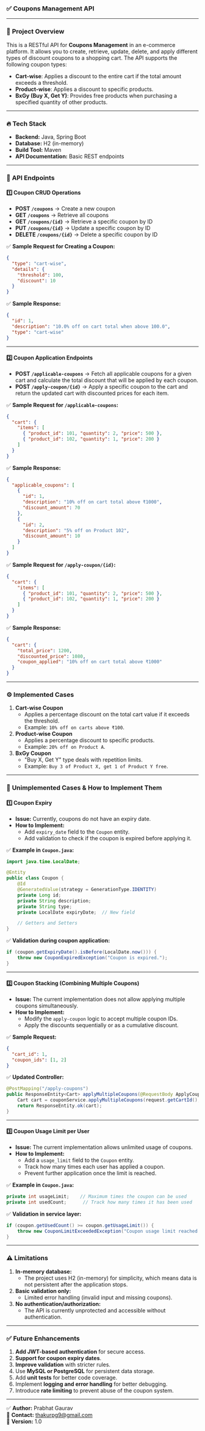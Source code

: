### ✅ **Coupons Management API**

---

### 📌 **Project Overview**
This is a RESTful API for **Coupons Management** in an e-commerce platform. It allows you to create, retrieve, update, delete, and apply different types of discount coupons to a shopping cart. The API supports the following coupon types:
- **Cart-wise**: Applies a discount to the entire cart if the total amount exceeds a threshold.
- **Product-wise**: Applies a discount to specific products.
- **BxGy (Buy X, Get Y)**: Provides free products when purchasing a specified quantity of other products.

---

### 🔥 **Tech Stack**
- **Backend:** Java, Spring Boot  
- **Database:** H2 (in-memory)  
- **Build Tool:** Maven  
- **API Documentation:** Basic REST endpoints  

---

### 🚀 **API Endpoints**

#### 1️⃣ **Coupon CRUD Operations**
- **POST `/coupons`** → Create a new coupon  
- **GET `/coupons`** → Retrieve all coupons  
- **GET `/coupons/{id}`** → Retrieve a specific coupon by ID  
- **PUT `/coupons/{id}`** → Update a specific coupon by ID  
- **DELETE `/coupons/{id}`** → Delete a specific coupon by ID  

✅ **Sample Request for Creating a Coupon:**
```json
{
  "type": "cart-wise",
  "details": {
    "threshold": 100,
    "discount": 10
  }
}
```
✅ **Sample Response:**
```json
{
  "id": 1,
  "description": "10.0% off on cart total when above 100.0",
  "type": "cart-wise"
}
```

---

#### 2️⃣ **Coupon Application Endpoints**
- **POST `/applicable-coupons`** → Fetch all applicable coupons for a given cart and calculate the total discount that will be applied by each coupon.  
- **POST `/apply-coupon/{id}`** → Apply a specific coupon to the cart and return the updated cart with discounted prices for each item.  

✅ **Sample Request for `/applicable-coupons`:**
```json
{
  "cart": {
    "items": [
      { "product_id": 101, "quantity": 2, "price": 500 },
      { "product_id": 102, "quantity": 1, "price": 200 }
    ]
  }
}
```

✅ **Sample Response:**
```json
{
  "applicable_coupons": [
    {
      "id": 1,
      "description": "10% off on cart total above ₹1000",
      "discount_amount": 70
    },
    {
      "id": 2,
      "description": "5% off on Product 102",
      "discount_amount": 10
    }
  ]
}
```

✅ **Sample Request for `/apply-coupon/{id}`:**
```json
{
  "cart": {
    "items": [
      { "product_id": 101, "quantity": 2, "price": 500 },
      { "product_id": 102, "quantity": 1, "price": 200 }
    ]
  }
}
```

✅ **Sample Response:**
```json
{
  "cart": {
    "total_price": 1200,
    "discounted_price": 1080,
    "coupon_applied": "10% off on cart total above ₹1000"
  }
}
```

---

### ⚙️ **Implemented Cases**
1. **Cart-wise Coupon**
   - Applies a percentage discount on the total cart value if it exceeds the threshold.
   - Example: `10% off on carts above ₹100`.
2. **Product-wise Coupon**
   - Applies a percentage discount to specific products.
   - Example: `20% off on Product A`.
3. **BxGy Coupon**
   - "Buy X, Get Y" type deals with repetition limits.
   - Example: `Buy 3 of Product X, get 1 of Product Y free`.

---

### 🚫 **Unimplemented Cases & How to Implement Them**

#### 1️⃣ **Coupon Expiry**
- **Issue:** Currently, coupons do not have an expiry date.
- **How to Implement:**
   - Add `expiry_date` field to the `Coupon` entity.
   - Add validation to check if the coupon is expired before applying it.

✅ **Example in `Coupon.java`:**
```java
import java.time.LocalDate;

@Entity
public class Coupon {
    @Id
    @GeneratedValue(strategy = GenerationType.IDENTITY)
    private Long id;
    private String description;
    private String type;
    private LocalDate expiryDate;  // New field

    // Getters and Setters
}
```

✅ **Validation during coupon application:**
```java
if (coupon.getExpiryDate().isBefore(LocalDate.now())) {
    throw new CouponExpiredException("Coupon is expired.");
}
```

---

#### 2️⃣ **Coupon Stacking (Combining Multiple Coupons)**
- **Issue:** The current implementation does not allow applying multiple coupons simultaneously.
- **How to Implement:**
   - Modify the `apply-coupon` logic to accept multiple coupon IDs.
   - Apply the discounts sequentially or as a cumulative discount.

✅ **Sample Request:**
```json
{
  "cart_id": 1,
  "coupon_ids": [1, 2] 
}
```

✅ **Updated Controller:**
```java
@PostMapping("/apply-coupons")
public ResponseEntity<Cart> applyMultipleCoupons(@RequestBody ApplyCouponsRequest request) {
    Cart cart = couponService.applyMultipleCoupons(request.getCartId(), request.getCouponIds());
    return ResponseEntity.ok(cart);
}
```

---

#### 3️⃣ **Coupon Usage Limit per User**
- **Issue:** The current implementation allows unlimited usage of coupons.
- **How to Implement:**
   - Add a `usage_limit` field to the `Coupon` entity.
   - Track how many times each user has applied a coupon.
   - Prevent further application once the limit is reached.

✅ **Example in `Coupon.java`:**
```java
private int usageLimit;    // Maximum times the coupon can be used
private int usedCount;      // Track how many times it has been used
```

✅ **Validation in service layer:**
```java
if (coupon.getUsedCount() >= coupon.getUsageLimit()) {
    throw new CouponLimitExceededException("Coupon usage limit reached.");
}
```

---

### ⚠️ **Limitations**
1. **In-memory database:**  
   - The project uses H2 (in-memory) for simplicity, which means data is not persistent after the application stops.
2. **Basic validation only:**  
   - Limited error handling (invalid input and missing coupons).
3. **No authentication/authorization:**  
   - The API is currently unprotected and accessible without authentication.

---

### ✅ **Future Enhancements**
1. **Add JWT-based authentication** for secure access.
2. **Support for coupon expiry dates**.
3. **Improve validation** with stricter rules.
4. Use **MySQL or PostgreSQL** for persistent data storage.
5. Add **unit tests** for better code coverage.
6. Implement **logging and error handling** for better debugging.
7. Introduce **rate limiting** to prevent abuse of the coupon system.

---

✅ **Author:** Prabhat Gaurav  
📧 **Contact:** thakurpg9@gmail.com  
🚀 **Version:** 1.0
